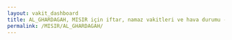 ```yaml
---
layout: vakit_dashboard
title: AL_GHARDAGAH, MISIR için iftar, namaz vakitleri ve hava durumu - ilçe/eyalet seç
permalink: /MISIR/AL_GHARDAGAH/
---
```


<script type="text/javascript">
  var GLOBAL_COUNTRY = 'MISIR';
  var GLOBAL_CITY = 'AL_GHARDAGAH';
  var GLOBAL_STATE = '';
  var lat = 72;
  var lon = 21;
</script>
